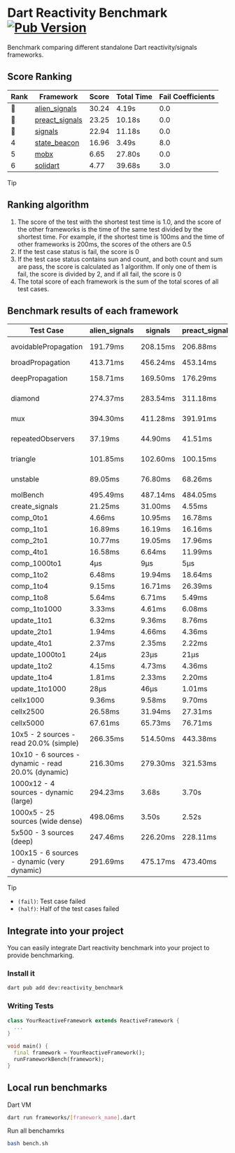 # Dart Reactivity Benchmark [![Pub Version](https://img.shields.io/pub/v/reactivity_benchmark)](https://pub.dev/packages/reactivity_benchmark)

Benchmark comparing different standalone Dart reactivity/signals frameworks.

## Score Ranking

<!-- Rank Table -->
| Rank | Framework | Score | Total Time | Fail Coefficients |
|---|---|---|---|---|
| 🥇 | [alien_signals](https://pub.dev/packages/alien_signals) | 30.24 | 4.19s | 0.0 |
| 🥈 | [preact_signals](https://pub.dev/packages/preact_signals) | 23.25 | 10.18s | 0.0 |
| 🥉 | [signals](https://pub.dev/packages/signals) | 22.94 | 11.18s | 0.0 |
| 4 | [state_beacon](https://pub.dev/packages/state_beacon) | 16.96 | 3.49s | 8.0 |
| 5 | [mobx](https://pub.dev/packages/mobx) | 6.65 | 27.80s | 0.0 |
| 6 | [solidart](https://pub.dev/packages/solidart) | 4.77 | 39.68s | 3.0 |
<!-- Rank Table End -->

> [!TIP]
> ## Ranking algorithm
>
> 1. The score of the test with the shortest test time is 1.0, and the score of the other frameworks is the time of the same test divided by the shortest time. For example, if the shortest time is 100ms and the time of other frameworks is 200ms, the scores of the others are 0.5
> 2. If the test case status is fail, the score is 0
> 3. If the test case status contains sun and count, and both count and sum are pass, the score is calculated as 1 algorithm. If only one of them is fail, the score is divided by 2, and if all fail, the score is 0
> 4. The total score of each framework is the sum of the total scores of all test cases.

## Benchmark results of each framework

<!-- Benchmark Table -->
| Test Case | alien_signals | signals | preact_signals | solidart | state_beacon | mobx |
|---|---|---|---|---|---|---|
| avoidablePropagation | 191.79ms | 208.15ms | 206.88ms | 2.20s | 159.84ms (fail) | 2.32s |
| broadPropagation | 413.71ms | 456.24ms | 453.14ms | 5.53s | 6.50ms (fail) | 4.43s |
| deepPropagation | 158.71ms | 169.50ms | 176.29ms | 2.02s | 142.65ms (fail) | 1.57s |
| diamond | 274.37ms | 283.54ms | 311.18ms | 3.45s | 189.94ms (fail) | 2.49s |
| mux | 394.30ms | 411.28ms | 391.91ms | 2.06s | 191.65ms (fail) | 1.85s |
| repeatedObservers | 37.19ms | 44.90ms | 41.51ms | 210.04ms | 53.67ms (fail) | 236.14ms |
| triangle | 101.85ms | 102.60ms | 100.15ms | 1.13s | 77.48ms (fail) | 783.47ms |
| unstable | 89.05ms | 76.80ms | 68.26ms | 346.40ms | 345.05ms (fail) | 347.37ms |
| molBench | 495.49ms | 487.14ms | 484.05ms | 1.74s | 947μs | 591.29ms |
| create_signals | 21.25ms | 31.00ms | 4.55ms | 67.50ms | 62.10ms | 82.46ms |
| comp_0to1 | 4.66ms | 10.95ms | 16.78ms | 31.11ms | 53.54ms | 15.51ms |
| comp_1to1 | 16.89ms | 16.19ms | 16.16ms | 43.21ms | 51.99ms | 41.25ms |
| comp_2to1 | 10.77ms | 19.05ms | 17.96ms | 20.72ms | 33.52ms | 22.91ms |
| comp_4to1 | 16.58ms | 6.64ms | 11.99ms | 18.67ms | 19.31ms | 16.69ms |
| comp_1000to1 | 4μs | 9μs | 5μs | 2.23ms | 48μs | 31μs |
| comp_1to2 | 6.48ms | 19.94ms | 18.64ms | 33.78ms | 45.04ms | 35.84ms |
| comp_1to4 | 9.15ms | 16.71ms | 26.39ms | 24.28ms | 42.21ms | 17.82ms |
| comp_1to8 | 5.64ms | 6.71ms | 5.49ms | 23.55ms | 42.89ms | 19.79ms |
| comp_1to1000 | 3.33ms | 4.61ms | 6.08ms | 19.09ms | 39.06ms | 15.43ms |
| update_1to1 | 6.32ms | 9.36ms | 8.76ms | 43.31ms | 9.48ms | 24.89ms |
| update_2to1 | 1.94ms | 4.66ms | 4.36ms | 21.41ms | 2.94ms | 13.36ms |
| update_4to1 | 2.37ms | 2.35ms | 2.22ms | 10.64ms | 1.72ms | 7.51ms |
| update_1000to1 | 24μs | 23μs | 21μs | 115μs | 15μs | 65μs |
| update_1to2 | 4.15ms | 4.73ms | 4.36ms | 23.11ms | 3.30ms | 13.22ms |
| update_1to4 | 1.81ms | 2.33ms | 2.20ms | 10.88ms | 1.49ms | 6.94ms |
| update_1to1000 | 28μs | 46μs | 1.01ms | 213μs | 386μs | 175μs |
| cellx1000 | 9.36ms | 9.58ms | 9.70ms | 167.60ms | 5.13ms | 79.30ms |
| cellx2500 | 26.58ms | 31.94ms | 27.31ms | 486.84ms | 20.69ms | 261.09ms |
| cellx5000 | 67.61ms | 65.73ms | 76.71ms | 1.11s | 62.63ms | 559.77ms |
| 10x5 - 2 sources - read 20.0% (simple) | 266.35ms | 514.50ms | 443.38ms | 2.62s (half) | 254.61ms | 2.07s |
| 10x10 - 6 sources - dynamic - read 20.0% (dynamic) | 216.30ms | 279.30ms | 321.53ms | 2.40s (half) | 205.48ms | 1.57s |
| 1000x12 - 4 sources - dynamic (large) | 294.23ms | 3.68s | 3.70s | 4.05s (half) | 350.80ms | 1.85s |
| 1000x5 - 25 sources (wide dense) | 498.06ms | 3.50s | 2.52s | 4.92s (half) | 519.64ms | 3.56s |
| 5x500 - 3 sources (deep) | 247.46ms | 226.20ms | 228.11ms | 2.07s (half) | 232.39ms | 1.16s |
| 100x15 - 6 sources - dynamic (very dynamic) | 291.69ms | 475.17ms | 473.40ms | 2.79s (half) | 265.25ms | 1.75s |
<!-- Benchmark Table End -->

> [!TIP]
> - `(fail)`: Test case failed
> - `(half)`: Half of the test cases failed

## Integrate into your project

You can easily integrate Dart reactivity benchmark into your project to provide benchmarking.

### Install it

```bash
dart pub add dev:reactivity_benchmark
```

### Writing Tests

```dart
class YourReactiveFramework extends ReactiveFramework {
  ...
}

void main() {
  final framework = YourReactiveFramework();
  runFrameworkBench(framework);
}
```

## Local run benchmarks

Dart VM
```bash
dart run frameworks/[framework_name].dart
```

Run all benchamrks
```bash
bash bench.sh
```
